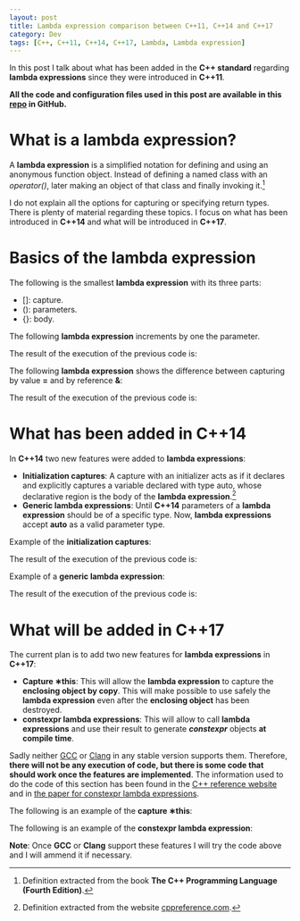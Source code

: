 ```yaml
---
layout: post
title: Lambda expression comparison between C++11, C++14 and C++17
category: Dev
tags: [C++, C++11, C++14, C++17, Lambda, Lambda expression]
---
```


In this post I talk about what has been added in the **C++ standard** regarding **lambda expressions** since they were introduced in **C++11**.

**All the code and configuration files used in this post are available in this
[repo](https://github.com/maitesin/blog/tree/master/lambda_comparison_2016_05_14) in GitHub.**

# What is a lambda expression?
A **lambda expression** is a simplified notation for defining and using an anonymous function object. Instead of defining a named class with an *operator()*, later making an object of that class and finally invoking it.[^1]

I do not explain all the options for capturing or specifying return types. There is plenty of material regarding these topics. I focus on what has been introduced in **C++14** and what will be introduced in **C++17**.

# Basics of the lambda expression
The following is the smallest **lambda expression** with its three parts:
- []: capture.
- (): parameters.
- {}: body.
<script src="https://gist.github.com/maitesin/888fa96e4c331375e21a766f6ca3b0cf.js"></script>

The following **lambda expression** increments by one the parameter.
<script src="https://gist.github.com/maitesin/876ddca2a1d6a599e65de3d6046c9a38.js"></script>

The result of the execution of the previous code is:
<script src="https://gist.github.com/maitesin/b17b1c0250255e77023598135ec105ff.js"></script>

The following **lambda expression** shows the difference between capturing by value **=** and by reference **&**:
<script src="https://gist.github.com/maitesin/152f441e6bb8c7dcf22693d8c265398d.js"></script>

The result of the execution of the previous code is:
<script src="https://gist.github.com/maitesin/e6a65920d2e238a908f34174f4537743.js"></script>

# What has been added in C++14
In **C++14** two new features were added to **lambda expressions**:
- **Initialization captures**: A capture with an initializer acts as if it declares and explicitly captures a variable declared with type auto, whose declarative region is the body of the **lambda expression**.[^2]
- **Generic lambda expressions**: Until **C++14** parameters of a **lambda expression** should be of a specific type. Now, **lambda expressions** accept **auto** as a valid parameter type.

Example of the **initialization captures**:
<script src="https://gist.github.com/maitesin/53cf0003e3376146e917cce0422b0330.js"></script>

The result of the execution of the previous code is:
<script src="https://gist.github.com/maitesin/24765f2cae4e16d07e0e9ac79bf1191e.js"></script>

Example of a **generic lambda expression**:
<script src="https://gist.github.com/maitesin/74ba171ce6e9bfe6b30db7fc3e028796.js"></script>

The result of the execution of the previous code is:
<script src="https://gist.github.com/maitesin/ff9542b04599b35cc5a4ec303818eb7d.js"></script>

# What will be added in C++17
The current plan is to add two new features for **lambda expressions** in **C++17**:
- **Capture &lowast;this**: This will allow the **lambda expression** to capture the **enclosing object by copy**. This will make possible to use safely the **lambda expression** even after the **enclosing object** has been destroyed.
- **constexpr lambda expressions**: This will allow to call **lambda expressions** and use their result to generate ***constexpr*** objects **at compile time**.

Sadly neither [GCC](https://gcc.gnu.org/projects/cxx-status.html#cxx1z) or [Clang](http://clang.llvm.org/cxx_status.html) in any stable version supports them. Therefore, **there will not be any execution of code, but there is some code that should work once the features are implemented**. The information used to do the code of this section has been found in the [C++ reference website](http://en.cppreference.com/w/cpp/language/lambda) and in [the paper for constexpr lambda expressions](https://isocpp.org/files/papers/N4487.pdf).

The following is an example of the **capture &lowast;this**:
<script src="https://gist.github.com/maitesin/adcc64d30ca9ddbb8cea8c7d2466a40f.js"></script>

The following is an example of the **constexpr lambda expression**:
<script src="https://gist.github.com/maitesin/c175630f22c7c8d6aaa16a743c36279a.js"></script>

**Note**: Once **GCC** or **Clang** support these features I will try the code above and I will ammend it if necessary.

[^1]: Definition extracted from the book **The C++ Programming Language (Fourth Edition)**.
[^2]: Definition extracted from the website [cppreference.com](http://en.cppreference.com/w/cpp/language/lambda).
